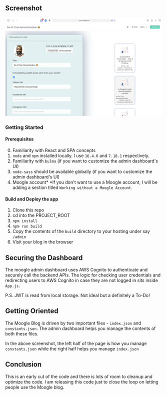 ## Screenshot

![Admin Dashboard Screenshot](https://github.com/moogle-cc/moogle-blog-admin/blob/main/images/admin-dashboard.png?raw=true)

### Getting Started

#### Prerequisites

0. Familiarity with React and SPA concepts
1. `node` and `npm` installed locally. I use `16.4.0` and `7.18.1` respectively.
2. Familiarity with `bulma` (if you want to customize the admin dashboard's UI)
3. `node-sass` should be available globally (if you want to customize the admin dashboard's UI)
4. Moogle account*
*If you don't want to use a Moogle account, I will be adding a section titled `Working without a Moogle Account`.


#### Build and Deploy the app

1. Clone this repo
2. cd into the PROJECT_ROOT
3. `npm install`
4. `npm run build`
5. Copy the contents of the `build` directory to your hosting under say `/admin`
6. Visit your blog in the browser

## Securing the Dashboard

The moogle admin dashboard uses AWS Cognito to authenticate and securely call the backend APIs. The logic for checking user credentials and redirecting users to AWS Cognito in case they are not logged in sits inside `App.js`. 

P.S. JWT is read from local storage. Not ideal but a definitely a To-Do!

## Getting Oriented

The Moogle Blog is driven by two important files - `index.json` and `constants.json`. The admin dashboard helps you manage the contents of both these files.

In the above screenshot, the left half of the page is how you manage `constants.json` while the right half helps you manage `index.json`

## Conclusion

This is an early cut of the code and there is lots of room to cleanup and optimize the code. I am releasing this code just to close the loop on letting people use the Moogle blog.